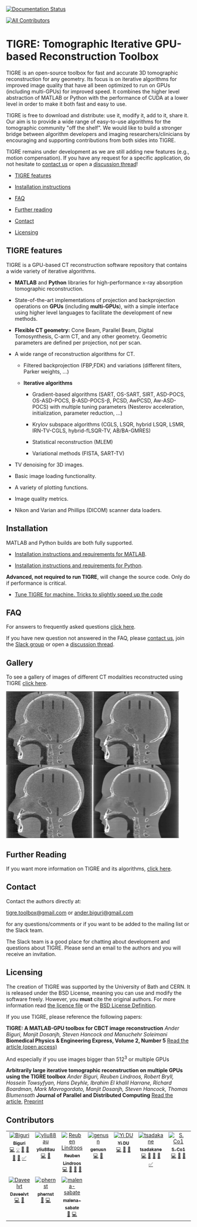 [![Documentation Status](https://readthedocs.org/projects/tigre/badge/?version=latest)](https://tigre.readthedocs.io/en/latest/?badge=latest)
<!-- ALL-CONTRIBUTORS-BADGE:START - Do not remove or modify this section -->
[![All Contributors](https://img.shields.io/badge/all_contributors-10-orange.svg?style=flat-square)](#contributors-)
<!-- ALL-CONTRIBUTORS-BADGE:END -->


TIGRE: Tomographic Iterative GPU-based Reconstruction Toolbox
======

TIGRE is an open-source toolbox for fast and accurate 3D tomographic 
reconstruction for any geometry.  Its focus is on iterative algorithms 
for improved image quality that have all been optimized to run on GPUs 
(including multi-GPUs) for improved speed. It combines the higher level 
abstraction of MATLAB or Python with the performance of CUDA at a lower level in order to make 
it both fast and easy to use.

TIGRE is free to download and distribute: use it, modify it, add to it, 
share it. Our aim is to provide a wide range of easy-to-use algorithms 
for the tomographic community "off the shelf".  We would like to build a 
stronger bridge between algorithm developers and imaging 
researchers/clinicians by encouraging and supporting contributions from 
both sides into TIGRE.

TIGRE remains under development as we are still adding new features 
(e.g., motion compensation).  If you have any request for a specific 
application, do not hesitate to [contact us](#contact) or open a  [discussion thread](https://github.com/CERN/TIGRE/discussions)!

 - [TIGRE features](#features)
 
 - [Installation instructions](#installation)
 
 - [FAQ](#faq)
  
 - [Further reading](#further-reading)
 
 - [Contact](#contact) 
 
 - [Licensing](#licensing)


## TIGRE features

TIGRE is a GPU-based CT reconstruction software repository that contains a wide variety of iterative algorithms.

- **MATLAB** and **Python** libraries for high-performance x-ray absorption tomographic reconstruction.

- State-of-the-art implementations of projection and backprojection operations on **GPUs** (including **multi-GPUs**), with a simple interface using higher level languages to facilitate the development of new methods.

- **Flexible CT geometry:** Cone Beam, Parallel Beam, Digital Tomosynthesis, C-arm CT, and any other geometry.  Geometric parameters are defined per projection, not per scan.

- A wide range of reconstruction algorithms for CT.

    - Filtered backprojection (FBP,FDK) and variations (different filters, Parker weights, ...)
   
    - **Iterative algorithms**
       
        - Gradient-based algorithms (SART, OS-SART, SIRT, ASD-POCS, OS-ASD-POCS, B-ASD-POCS-β, PCSD, AwPCSD, Aw-ASD-POCS) with multiple tuning parameters (Nesterov acceleration, initialization, parameter reduction, ...)
       
        - Krylov subspace algorithms (CGLS, LSQR, hybrid LSQR, LSMR, IRN-TV-CGLS, hybrid-fLSQR-TV, AB/BA-GMRES)
       
        - Statistical reconstruction (MLEM)
       
        - Variational methods (FISTA, SART-TV) 
       
- TV denoising for 3D images.
       
- Basic image loading functionality.
       
- A variety of plotting functions.
       
- Image quality metrics.

- Nikon and Varian and Phillips (DICOM) scanner data loaders. 

## Installation

MATLAB and Python builds are both fully supported.

- [Installation instructions and requirements for MATLAB](Frontispiece/MATLAB_installation.md).

- [Installation instructions and requirements for Python](Frontispiece/python_installation.md). 

**Advanced, not required to run TIGRE**, will change the source code. Only do if performance is critical.

- [Tune TIGRE for machine. Tricks to slightly speed up the code](Frontispiece/Tune_TIGRE.md)


## FAQ

For answers to frequently asked questions [click here](Frontispiece/FAQ.md).

If you have new question not answered in the FAQ, please [contact us](#contact), join the [Slack group](#contact) or open a  [discussion thread](https://github.com/CERN/TIGRE/discussions).

## Gallery

To see a gallery of images of different CT modalities reconstructed using TIGRE [click here](Frontispiece/Gallery.md).

<img src="https://raw.githubusercontent.com/AnderBiguri/PhDThesis/master/Applications/randofull.png" height="400">


## Further Reading

If you want more information on TIGRE and its algorithms, [click here](Frontispiece/Further_reading.md).


## Contact

Contact the authors directly at:

[tigre.toolbox@gmail.com](mailto:tigre.toolbox@gmail.com) or [ander.biguri@gmail.com](mailto:ander.biguri@gmail.com)

for any questions/comments or if you want to be added to the mailing list or the Slack team.

The Slack team is a good place for chatting about development and questions about TIGRE. Please send an email to the authors and you will receive an invitation.

## Licensing

The creation of TIGRE was supported by the University of Bath and CERN. It is released under the BSD License, meaning you can use and modify the software freely.  However, you **must** cite the original authors.
For more information read [the licence file][1] or the [BSD License Definition][2].

If you use TIGRE, please reference the following papers:

**TIGRE: A MATLAB-GPU toolbox for CBCT image reconstruction**
*Ander Biguri, Manjit Dosanjh, Steven Hancock and Manuchehr Soleimani*
**Biomedical Physics & Engineering Express, Volume 2, Number 5**
[Read the article (open access)][3]

And especially if you use images bigger than 512<sup>3</sup> or multiple GPUs

**Arbitrarily large iterative tomographic reconstruction on multiple GPUs using the TIGRE toolbox**
*Ander Biguri, Reuben Lindroos, Robert Bryll, Hossein Towsyfyan, Hans Deyhle, Ibrahim El khalil Harrane, Richard
Boardman, Mark Mavrogordato, Manjit Dosanjh, Steven Hancock, Thomas Blumensath*
**Journal of Parallel and Distributed Computing**
[Read the article][4], 
[Preprint][5]

## Contributors

<!-- ALL-CONTRIBUTORS-LIST:START - Do not remove or modify this section -->
<!-- prettier-ignore-start -->
<!-- markdownlint-disable -->
<table>
  <tbody>
    <tr>
      <td align="center" valign="top" width="14.28%"><a href="https://github.com/AnderBiguri"><img src="https://avatars.githubusercontent.com/u/11854388?v=4?s=100" width="100px;" alt="Biguri"/><br /><sub><b>Biguri</b></sub></a><br /><a href="https://github.com/CERN/TIGRE/commits?author=AnderBiguri" title="Code">💻</a> <a href="#example-AnderBiguri" title="Examples">💡</a> <a href="#ideas-AnderBiguri" title="Ideas, Planning, & Feedback">🤔</a> <a href="#maintenance-AnderBiguri" title="Maintenance">🚧</a> <a href="#research-AnderBiguri" title="Research">🔬</a> <a href="https://github.com/CERN/TIGRE/pulls?q=is%3Apr+reviewed-by%3AAnderBiguri" title="Reviewed Pull Requests">👀</a> <a href="#tutorial-AnderBiguri" title="Tutorials">✅</a></td>
      <td align="center" valign="top" width="14.28%"><a href="https://github.com/yliu88au"><img src="https://avatars.githubusercontent.com/u/75292881?v=4?s=100" width="100px;" alt="yliu88au"/><br /><sub><b>yliu88au</b></sub></a><br /><a href="https://github.com/CERN/TIGRE/commits?author=yliu88au" title="Code">💻</a> <a href="https://github.com/CERN/TIGRE/issues?q=author%3Ayliu88au" title="Bug reports">🐛</a></td>
      <td align="center" valign="top" width="14.28%"><a href="https://github.com/reubenlindroos"><img src="https://avatars.githubusercontent.com/u/25688713?v=4?s=100" width="100px;" alt="Reuben Lindroos"/><br /><sub><b>Reuben Lindroos</b></sub></a><br /><a href="https://github.com/CERN/TIGRE/commits?author=reubenlindroos" title="Code">💻</a> <a href="https://github.com/CERN/TIGRE/issues?q=author%3Areubenlindroos" title="Bug reports">🐛</a> <a href="#design-reubenlindroos" title="Design">🎨</a> <a href="#ideas-reubenlindroos" title="Ideas, Planning, & Feedback">🤔</a></td>
      <td align="center" valign="top" width="14.28%"><a href="https://github.com/genusn"><img src="https://avatars.githubusercontent.com/u/25704789?v=4?s=100" width="100px;" alt="genusn"/><br /><sub><b>genusn</b></sub></a><br /><a href="https://github.com/CERN/TIGRE/commits?author=genusn" title="Code">💻</a> <a href="https://github.com/CERN/TIGRE/issues?q=author%3Agenusn" title="Bug reports">🐛</a></td>
      <td align="center" valign="top" width="14.28%"><a href="https://github.com/yidu-bjcancer"><img src="https://avatars.githubusercontent.com/u/7495679?v=4?s=100" width="100px;" alt="Yi DU"/><br /><sub><b>Yi DU</b></sub></a><br /><a href="https://github.com/CERN/TIGRE/commits?author=yidu-bjcancer" title="Code">💻</a> <a href="https://github.com/CERN/TIGRE/issues?q=author%3Ayidu-bjcancer" title="Bug reports">🐛</a> <a href="#research-yidu-bjcancer" title="Research">🔬</a></td>
      <td align="center" valign="top" width="14.28%"><a href="https://github.com/tsadakane"><img src="https://avatars.githubusercontent.com/u/40597344?v=4?s=100" width="100px;" alt="tsadakane"/><br /><sub><b>tsadakane</b></sub></a><br /><a href="https://github.com/CERN/TIGRE/commits?author=tsadakane" title="Code">💻</a> <a href="#design-tsadakane" title="Design">🎨</a> <a href="#ideas-tsadakane" title="Ideas, Planning, & Feedback">🤔</a> <a href="https://github.com/CERN/TIGRE/issues?q=author%3Atsadakane" title="Bug reports">🐛</a> <a href="#tutorial-tsadakane" title="Tutorials">✅</a></td>
      <td align="center" valign="top" width="14.28%"><a href="https://omg.lol/sco1"><img src="https://avatars.githubusercontent.com/u/5323929?v=4?s=100" width="100px;" alt="S. Co1"/><br /><sub><b>S. Co1</b></sub></a><br /><a href="https://github.com/CERN/TIGRE/commits?author=sco1" title="Code">💻</a> <a href="#design-sco1" title="Design">🎨</a> <a href="#tool-sco1" title="Tools">🔧</a></td>
    </tr>
    <tr>
      <td align="center" valign="top" width="14.28%"><a href="https://github.com/Daveelvt"><img src="https://avatars.githubusercontent.com/u/16086944?v=4?s=100" width="100px;" alt="Daveelvt"/><br /><sub><b>Daveelvt</b></sub></a><br /><a href="https://github.com/CERN/TIGRE/commits?author=Daveelvt" title="Code">💻</a> <a href="#research-Daveelvt" title="Research">🔬</a></td>
      <td align="center" valign="top" width="14.28%"><a href="https://github.com/phernst"><img src="https://avatars.githubusercontent.com/u/9623894?v=4?s=100" width="100px;" alt="phernst"/><br /><sub><b>phernst</b></sub></a><br /><a href="https://github.com/CERN/TIGRE/issues?q=author%3Aphernst" title="Bug reports">🐛</a> <a href="https://github.com/CERN/TIGRE/commits?author=phernst" title="Code">💻</a></td>
      <td align="center" valign="top" width="14.28%"><a href="https://github.com/malena-sabate"><img src="https://avatars.githubusercontent.com/u/83228154?v=4?s=100" width="100px;" alt="malena-sabate"/><br /><sub><b>malena-sabate</b></sub></a><br /><a href="#research-malena-sabate" title="Research">🔬</a> <a href="https://github.com/CERN/TIGRE/commits?author=malena-sabate" title="Code">💻</a></td>
    </tr>
  </tbody>
</table>

<!-- markdownlint-restore -->
<!-- prettier-ignore-end -->

<!-- ALL-CONTRIBUTORS-LIST:END -->
<!-- prettier-ignore-start -->
<!-- markdownlint-disable -->

<!-- markdownlint-restore -->
<!-- prettier-ignore-end -->

<!-- ALL-CONTRIBUTORS-LIST:END -->


[1]: LICENSE.txt
[2]: http://www.linfo.org/bsdlicense.html
[3]: http://iopscience.iop.org/article/10.1088/2057-1976/2/5/055010
[4]: https://doi.org/10.1016/j.jpdc.2020.07.004
[5]: https://arxiv.org/abs/1905.03748
